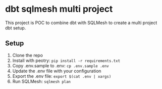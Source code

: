 # dbt sqlmesh multi project

This project is POC to combine dbt with SQLMesh to create a multi project dbt setup.

## Setup

1. Clone the repo
2. Install with peotry: `pip install -r requirements.txt`
3. Copy .env.sample to .env: `cp .env.sample .env`
4. Update the .env file with your configuration
5. Export the .env file: `export $(cat .env | xargs)`
6. Run SQLMesh: `sqlmesh plan`
